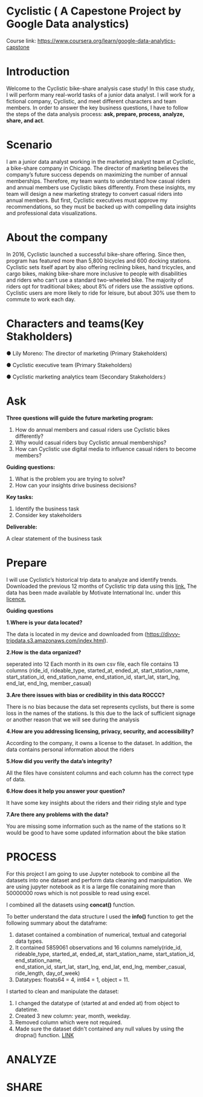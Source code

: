 # Cyclistic ( A Capestone Project by Google Data analystics)
Course link: https://www.coursera.org/learn/google-data-analytics-capstone

# Introduction
Welcome to the Cyclistic bike-share analysis case study! In this case study, I will perform many real-world tasks of a junior
data analyst. I will work for a fictional company, Cyclistic, and meet different characters and team members. In order to
answer the key business questions, I have to follow the steps of the data analysis process: **ask, prepare, process, analyze,
share, and act**.

# Scenario
I am a junior data analyst working in the marketing analyst team at Cyclistic, a bike-share company in Chicago. The director
of marketing believes the company’s future success depends on maximizing the number of annual memberships. Therefore,
my team wants to understand how casual riders and annual members use Cyclistic bikes differently. From these insights,
my team will design a new marketing strategy to convert casual riders into annual members. But first, Cyclistic executives
must approve my recommendations, so they must be backed up with compelling data insights and professional data
visualizations.

# About the company
In 2016, Cyclistic launched a successful bike-share offering. Since then, program has featured more than 5,800 bicycles and 600 docking stations. Cyclistic sets itself apart by also offering reclining bikes, hand tricycles, and cargo bikes, making bike-share more inclusive to people with disabilities and riders who can’t use a standard two-wheeled bike. The majority of riders opt for traditional bikes; about 8% of riders use the assistive options. Cyclistic users are more likely to ride for leisure, but about 30% use them to commute to work each day.

# Characters and teams(Key Stakholders)

● Lily Moreno: The director of marketing (Primary Stakeholders)

● Cyclistic executive team (Primary Stakeholders)

● Cyclistic marketing analytics team (Secondary Stakeholders:)

# Ask
**Three questions will guide the future marketing program:**
1. How do annual members and casual riders use Cyclistic bikes differently?
2. Why would casual riders buy Cyclistic annual memberships?
3. How can Cyclistic use digital media to influence casual riders to become members?

**Guiding questions:**

1. What is the problem you are trying to solve?
2. How can your insights drive business decisions?

**Key tasks:**

1. Identify the business task
2. Consider key stakeholders
   
**Deliverable:**

A clear statement of the business task

# Prepare
I will use Cyclistic’s historical trip data to analyze and identify trends. Downloaded the previous 12 months of Cyclistic trip data
using this [link.](https://divvy-tripdata.s3.amazonaws.com/index.html) The data has been made available by
Motivate International Inc. under this [licence.](https://www.divvybikes.com/data-license-agreement)

**Guiding questions**

**1.Where is your data located?**

The data is located in my device and downloaded from (https://divvy-tripdata.s3.amazonaws.com/index.html).

**2.How is the data organized?**

seperated into 12 Each month in its own csv file, each file contains 13 columns (ride_id, rideable_type, started_at,	ended_at,	start_station_name,	start_station_id,	end_station_name,	end_station_id,	start_lat,	start_lng,	end_lat,	end_lng,	member_casual) 


**3.Are there issues with bias or credibility in this data ROCCC?**

There is no bias because the data set represents cyclists, but there is some loss in the names of the stations. Is this due to the lack of sufficient signage or another reason that we will see during the analysis

**4.How are you addressing licensing, privacy, security, and accessibility?**

According to the company, it owns a license to the dataset. In addition, the data contains personal information about the riders

**5.How did you verify the data’s integrity?**

All the files have consistent columns and each column has the correct type of data.

**6.How does it help you answer your question?**

It have some key insights about the riders and their riding style and type

**7.Are there any problems with the data?**

You are missing some information such as the name of the stations so It would be good to have some updated information about the bike station

# PROCESS
For this project I am going to use Jupyter notebook to combine all the datasets into one dataset and perform data cleaning and manipulation.
We are using jupyter notebook as it is a large file conataining more than 50000000 rows which is not possible to read using excel. 

I combined all the datasets using **concat()** function.

To better understand the data structure I used the **info()** function to get the following summary about the dataframe:
1. dataset contained a combination of numerical, textual and categorial data types.
2. It contained 5859061 observations and 16 columns namely(ride_id, rideable_type, started_at, ended_at,	start_station_name, start_station_id, end_station_name,	 
   end_station_id, start_lat,	start_lng,	end_lat,	end_lng,	member_casual,	ride_length, day_of_week)
3. Datatypes: floats64 = 4, int64 = 1, object = 11.
   
I started to clean and manipulate the dataset:
1. I changed the datatype of (started at and ended at) from object to datetime.
2. Created 3 new column: year, month, weekday.
3. Removed column which were not required.
4. Made sure the dataset didn't contained any null values by using the dropna() function. [LINK]()

# ANALYZE

# SHARE
